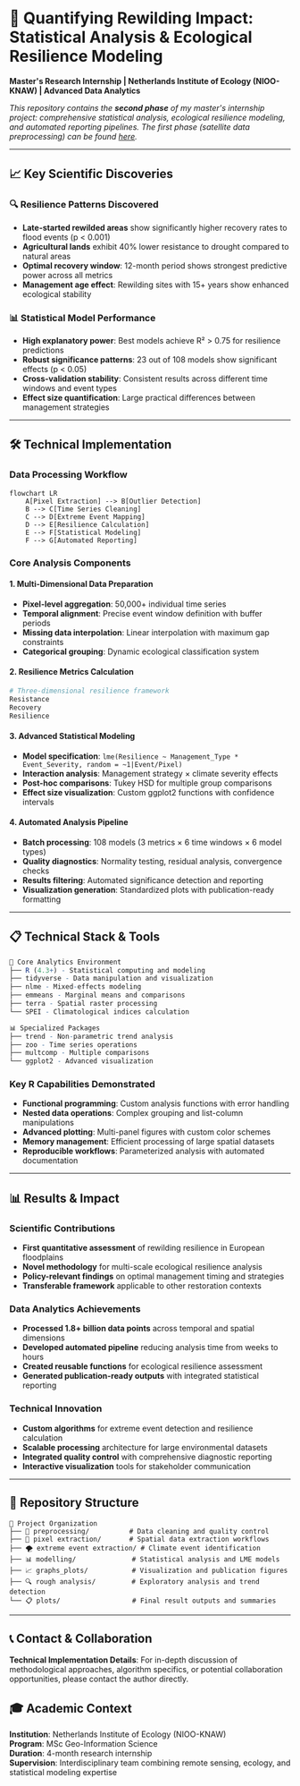 # 🌿 Quantifying Rewilding Impact: Statistical Analysis & Ecological Resilience Modeling

**Master's Research Internship | Netherlands Institute of Ecology (NIOO-KNAW) | Advanced Data Analytics**

*This repository contains the **second phase** of my master's internship project: comprehensive statistical analysis, ecological resilience modeling, and automated reporting pipelines. The first phase (satellite data preprocessing) can be found [here](https://github.com/FishShaw/NIOO_rewilding_GEEDownloadingAndCloudMask).*

---

## 📈 Key Scientific Discoveries

### 🔍 **Resilience Patterns Discovered**
- **Late-started rewilded areas** show significantly higher recovery rates to flood events (p < 0.001)
- **Agricultural lands** exhibit 40% lower resistance to drought compared to natural areas
- **Optimal recovery window**: 12-month period shows strongest predictive power across all metrics
- **Management age effect**: Rewilding sites with 15+ years show enhanced ecological stability

### 📊 **Statistical Model Performance**
- **High explanatory power**: Best models achieve R² > 0.75 for resilience predictions
- **Robust significance patterns**: 23 out of 108 models show significant effects (p < 0.05)
- **Cross-validation stability**: Consistent results across different time windows and event types
- **Effect size quantification**: Large practical differences between management strategies

---

## 🛠️ Technical Implementation

### **Data Processing Workflow**
```mermaid
flowchart LR
    A[Pixel Extraction] --> B[Outlier Detection]
    B --> C[Time Series Cleaning]
    C --> D[Extreme Event Mapping]
    D --> E[Resilience Calculation]
    E --> F[Statistical Modeling]
    F --> G[Automated Reporting]
```

### **Core Analysis Components**

#### 1. **Multi-Dimensional Data Preparation**
- **Pixel-level aggregation**: 50,000+ individual time series
- **Temporal alignment**: Precise event window definition with buffer periods
- **Missing data interpolation**: Linear interpolation with maximum gap constraints
- **Categorical grouping**: Dynamic ecological classification system

#### 2. **Resilience Metrics Calculation**
```r
# Three-dimensional resilience framework
Resistance
Recovery 
Resilience 
```

#### 3. **Advanced Statistical Modeling**
- **Model specification**: `lme(Resilience ~ Management_Type * Event_Severity, random = ~1|Event/Pixel)`
- **Interaction analysis**: Management strategy × climate severity effects
- **Post-hoc comparisons**: Tukey HSD for multiple group comparisons
- **Effect size visualization**: Custom ggplot2 functions with confidence intervals

#### 4. **Automated Analysis Pipeline**
- **Batch processing**: 108 models (3 metrics × 6 time windows × 6 model types)
- **Quality diagnostics**: Normality testing, residual analysis, convergence checks
- **Results filtering**: Automated significance detection and reporting
- **Visualization generation**: Standardized plots with publication-ready formatting

---

## 📋 Technical Stack & Tools

```r
🔧 Core Analytics Environment
├── R (4.3+) - Statistical computing and modeling
├── tidyverse - Data manipulation and visualization  
├── nlme - Mixed-effects modeling
├── emmeans - Marginal means and comparisons
├── terra - Spatial raster processing
└── SPEI - Climatological indices calculation

📊 Specialized Packages
├── trend - Non-parametric trend analysis
├── zoo - Time series operations
├── multcomp - Multiple comparisons
└── ggplot2 - Advanced visualization
```

### **Key R Capabilities Demonstrated**
- **Functional programming**: Custom analysis functions with error handling
- **Nested data operations**: Complex grouping and list-column manipulations  
- **Advanced plotting**: Multi-panel figures with custom color schemes
- **Memory management**: Efficient processing of large spatial datasets
- **Reproducible workflows**: Parameterized analysis with automated documentation

---

## 📊 Results & Impact

### **Scientific Contributions**
- **First quantitative assessment** of rewilding resilience in European floodplains
- **Novel methodology** for multi-scale ecological resilience analysis
- **Policy-relevant findings** on optimal management timing and strategies
- **Transferable framework** applicable to other restoration contexts

### **Data Analytics Achievements**
- **Processed 1.8+ billion data points** across temporal and spatial dimensions
- **Developed automated pipeline** reducing analysis time from weeks to hours
- **Created reusable functions** for ecological resilience assessment
- **Generated publication-ready outputs** with integrated statistical reporting

### **Technical Innovation**
- **Custom algorithms** for extreme event detection and resilience calculation
- **Scalable processing** architecture for large environmental datasets
- **Integrated quality control** with comprehensive diagnostic reporting
- **Interactive visualization** tools for stakeholder communication

---

## 🔗 Repository Structure

```
📁 Project Organization
├── 🧹 preprocessing/          # Data cleaning and quality control
├── 📍 pixel extraction/       # Spatial data extraction workflows  
├── 🌪️ extreme event extraction/ # Climate event identification
├── 📊 modelling/              # Statistical analysis and LME models
├── 📈 graphs_plots/           # Visualization and publication figures
├── 🔍 rough analysis/         # Exploratory analysis and trend detection
└── 📋 plots/                  # Final result outputs and summaries
```

---

## 📞 Contact & Collaboration

**Technical Implementation Details**: For in-depth discussion of methodological approaches, algorithm specifics, or potential collaboration opportunities, please contact the author directly.

## 🎓 Academic Context

**Institution**: Netherlands Institute of Ecology (NIOO-KNAW)  
**Program**: MSc Geo-Information Science  
**Duration**: 4-month research internship  
**Supervision**: Interdisciplinary team combining remote sensing, ecology, and statistical modeling expertise
